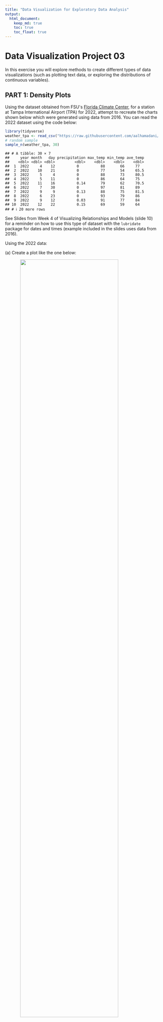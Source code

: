 ```yaml
---
title: "Data Visualization for Exploratory Data Analysis"
output: 
  html_document:
    keep_md: true
    toc: true
    toc_float: true
---
```





# Data Visualization Project 03


In this exercise you will explore methods to create different types of data visualizations (such as plotting text data, or exploring the distributions of continuous variables).






## PART 1: Density Plots

Using the dataset obtained from FSU's [Florida Climate Center](https://climatecenter.fsu.edu/climate-data-access-tools/downloadable-data), for a station at Tampa International Airport (TPA) for 2022, attempt to recreate the charts shown below which were generated using data from 2016. You can read the 2022 dataset using the code below: 


``` r
library(tidyverse)
weather_tpa <- read_csv("https://raw.githubusercontent.com/aalhamadani/datasets/master/tpa_weather_2022.csv")
# random sample 
sample_n(weather_tpa, 30)
```

```
## # A tibble: 30 × 7
##     year month   day precipitation max_temp min_temp ave_temp
##    <dbl> <dbl> <dbl>         <dbl>    <dbl>    <dbl>    <dbl>
##  1  2022     4    12          0          88       66     77  
##  2  2022    10    21          0          77       54     65.5
##  3  2022     5     4          0          88       73     80.5
##  4  2022     5    11          0          86       64     75  
##  5  2022    11    16          0.14       79       62     70.5
##  6  2022     7    30          0          97       81     89  
##  7  2022     9     9          0.13       88       75     81.5
##  8  2022     6    23          0          93       79     86  
##  9  2022     9    12          0.03       91       77     84  
## 10  2022    12    22          0.15       69       59     64  
## # ℹ 20 more rows
```

See Slides from Week 4 of Visualizing Relationships and Models (slide 10) for a reminder on how to use this type of dataset with the `lubridate` package for dates and times (example included in the slides uses data from 2016).

Using the 2022 data: 

(a) Create a plot like the one below:

<img src="https://raw.githubusercontent.com/aalhamadani/dataviz_final_project/main/figures/tpa_max_temps_facet.png" width="80%" style="display: block; margin: auto;" />



``` r
tpa_clean <- weather_tpa %>%
unite("doy", year, month, day, sep = "-") %>%
mutate(doy = ymd(doy),
max_temp = as.double(max_temp),
min_temp = as.double(min_temp),
precipitation = as.double(precipitation))
```


``` r
ggplot(data = weather_tpa, mapping = aes(x = as.double(max_temp),
                                        fill = month))+
  
  geom_histogram(binwidth =3,  color = "white", boundary = 1)+
  scale_x_continuous(breaks = seq(0, 12, by = 1)) + 
  facet_wrap(vars(month(month), strip = month.abb[month]))+
  guides(fill = FALSE) +
  #theme_minimal() +
  labs(x = "Maximum Temperatures",
       y = "Number of Days")
```

```
## Warning: The `<scale>` argument of `guides()` cannot be `FALSE`. Use "none" instead as
## of ggplot2 3.3.4.
## This warning is displayed once every 8 hours.
## Call `lifecycle::last_lifecycle_warnings()` to see where this warning was
## generated.
```

![](Perez_project3_files/figure-html/unnamed-chunk-5-1.png)<!-- -->


Hint: the option `binwidth = 3` was used with the `geom_histogram()` function.

(b) Create a plot like the one below:

<img src="https://raw.githubusercontent.com/aalhamadani/dataviz_final_project/main/figures/tpa_max_temps_density.png" width="80%" style="display: block; margin: auto;" />



``` r
ggplot(data = weather_tpa, aes(x = max_temp)) +
  geom_density(bw = 0.5,
               color="#1f6e34",
               fill="#878e8e")+
  theme_minimal() +
  labs(x = "Maximum temperature",
       y = "Density")
```

![](Perez_project3_files/figure-html/unnamed-chunk-7-1.png)<!-- -->


Hint: check the `kernel` parameter of the `geom_density()` function, and use `bw = 0.5`.

(c) Create a plot like the one below:

<img src="https://raw.githubusercontent.com/aalhamadani/dataviz_final_project/main/figures/tpa_max_temps_density_facet.png" width="80%" style="display: block; margin: auto;" />




``` r
ggplot(data = weather_tpa, aes(x = max_temp)) +
  geom_density(bw = 0.5,
               color="#1f6e34",
               fill="#878e8e")+
  #theme_minimal() +
  labs(x = "Maximum temperatures",
       y = "Density",
       title = "Density Plots for each month in 2022")+
  facet_wrap( vars(month(month), strip = month.abb[month]))
```

![](Perez_project3_files/figure-html/unnamed-chunk-9-1.png)<!-- -->


Hint: default options for `geom_density()` were used. 

(d) Generate a plot like the chart below:


<img src="https://raw.githubusercontent.com/aalhamadani/dataviz_final_project/main/figures/tpa_max_temps_ridges_plasma.png" width="80%" style="display: block; margin: auto;" />






``` r
library(ggplot2)
ggplot(data = weather_tpa, aes(x =  max_temp,
                               y=   month.abb[month]))+
  
  
  geom_density_ridges_gradient(aes(colour = max_temp)) +
  geom_segment(aes(xend = max_temp, yend = month, colour = max_temp)) +
    scale_color_gradient  (low = 'green', high = 'red')+

  #geom_density_ridges() +
    #scale_color_brewer()+

  #scale_fill_viridis_c( n = 256, alpha = 1, begin = 0, end = 1, direction = 1, option = "plasma") +
  stat_density_ridges(quantile_lines = TRUE, quantiles = 2)+
  theme_minimal()+
  labs(x ="Maximum temperature (in Fahrenheit degrees)",
       y = "") 
```

```
## Picking joint bandwidth of 1.93
```

```
## Warning: The following aesthetics were dropped during statistical transformation:
## colour.
## ℹ This can happen when ggplot fails to infer the correct grouping structure in
##   the data.
## ℹ Did you forget to specify a `group` aesthetic or to convert a numerical
##   variable into a factor?
```

```
## Picking joint bandwidth of 1.93
```

![](Perez_project3_files/figure-html/unnamed-chunk-12-1.png)<!-- -->










Hint: use the`{ggridges}` package, and the `geom_density_ridges()` function paying close attention to the `quantile_lines` and `quantiles` parameters. The plot above uses the `plasma` option (color scale) for the _viridis_ palette.


(e) Create a plot of your choice that uses the attribute for precipitation _(values of -99.9 for temperature or -99.99 for precipitation represent missing data)_.



``` r
ggplot(data = weather_tpa, mapping = aes(x = ave_temp,
                                  y = month.name[ month],
                                  size = precipitation,
                                  colour = day))+
  
geom_point(alpha = .3) +
  theme_classic()+
  labs(title = "Average Temp & Precipitacion by Day",
    x = "Average Temp",
       y = "Month") +
  theme(plot.title.position = "plot" )
```

![](Perez_project3_files/figure-html/unnamed-chunk-13-1.png)<!-- -->

**Summary of Insights:**

+ Hot months (Jun–Aug) are warm and often wet, especially June and July.

+ Cold months (Dec–Feb) have lower average temperatures and relatively less rainfall.

+ Transitional months (Mar–May, Sep–Nov) show mixed weather, with both dry and wet days.

****

## PART 2 

> **You can choose to work on either Option (A) or Option (B)**. Remove from this template the option you decided not to work on. 




### Option (B): Data on Concrete Strength 

Concrete is the most important material in **civil engineering**. The concrete compressive strength is a highly nonlinear function of _age_ and _ingredients_. The dataset used here is from the [UCI Machine Learning Repository](https://archive.ics.uci.edu/ml/index.php), and it contains 1030 observations with 9 different attributes 9 (8 quantitative input variables, and 1 quantitative output variable). A data dictionary is included below: 


Variable                      |    Notes                
------------------------------|-------------------------------------------
Cement                        | kg in a $m^3$ mixture             
Blast Furnace Slag            | kg in a $m^3$ mixture  
Fly Ash                       | kg in a $m^3$ mixture             
Water                         | kg in a $m^3$ mixture              
Superplasticizer              | kg in a $m^3$ mixture
Coarse Aggregate              | kg in a $m^3$ mixture
Fine Aggregate                | kg in a $m^3$ mixture      
Age                           | in days                                             
Concrete compressive strength | MPa, megapascals


Below we read the `.csv` file using `readr::read_csv()` (the `readr` package is part of the `tidyverse`)


``` r
concrete <- read_csv("../data/concrete.csv", col_types = cols())
```


Let us create a new attribute for visualization purposes, `strength_range`: 


``` r
new_concrete <- concrete %>%
  mutate(strength_range = cut(Concrete_compressive_strength, 
                              breaks = quantile(Concrete_compressive_strength, 
                                                probs = seq(0, 1, 0.2))) )
```








1. Explore the distribution of 2 of the continuous variables available in the dataset. Do ranges make sense? Comment on your findings.

2. Use a _temporal_ indicator such as the one available in the variable `Age` (measured in days). Generate a plot similar to the one shown below. Comment on your results.

<img src="https://raw.githubusercontent.com/aalhamadani/dataviz_final_project/main/figures/concrete_strength.png" width="80%" style="display: block; margin: auto;" />



``` r
colnames(new_concrete)
```

```
##  [1] "Cement"                        "Blast_Furnace_Slag"           
##  [3] "Fly_Ash"                       "Water"                        
##  [5] "Superplasticizer"              "Coarse_Aggregate"             
##  [7] "Fine_Aggregate"                "Age"                          
##  [9] "Concrete_compressive_strength" "strength_range"
```

``` r
sapply(new_concrete, function(x) sum(is.na(x)))
```

```
##                        Cement            Blast_Furnace_Slag 
##                             0                             0 
##                       Fly_Ash                         Water 
##                             0                             0 
##              Superplasticizer              Coarse_Aggregate 
##                             0                             0 
##                Fine_Aggregate                           Age 
##                             0                             0 
## Concrete_compressive_strength                strength_range 
##                             0                             1
```

``` r
new_concrete
```

```
## # A tibble: 1,030 × 10
##    Cement Blast_Furnace_Slag Fly_Ash Water Superplasticizer Coarse_Aggregate
##     <dbl>              <dbl>   <dbl> <dbl>            <dbl>            <dbl>
##  1   540                  0        0   162              2.5            1040 
##  2   540                  0        0   162              2.5            1055 
##  3   332.               142.       0   228              0               932 
##  4   332.               142.       0   228              0               932 
##  5   199.               132.       0   192              0               978.
##  6   266                114        0   228              0               932 
##  7   380                 95        0   228              0               932 
##  8   380                 95        0   228              0               932 
##  9   266                114        0   228              0               932 
## 10   475                  0        0   228              0               932 
## # ℹ 1,020 more rows
## # ℹ 4 more variables: Fine_Aggregate <dbl>, Age <dbl>,
## #   Concrete_compressive_strength <dbl>, strength_range <fct>
```












``` r
ggplot(data= new_concrete, mapping = aes(x = Age,
                                          y = Water,
                                         fill = strength_range,
                                          )) +
  geom_boxplot()
```

![](Perez_project3_files/figure-html/unnamed-chunk-21-1.png)<!-- -->




#### **Plot Analysis**

1. Strength Improves with Age and Lower Water Content:

+ Concrete samples with the highest strength (50.5–82.6 MPa) tend to be older (around 250 days) and have the lowest water content.

+ In contrast, low-strength samples (2.33–21 MPa) are generally younger and have higher water content.

2. Water Content Decreases with Age:

+ As concrete ages increase from ~30 to 250 days, the median water content tends to decrease.

+ This trend reflects a deliberate reduction in water to achieve better performance in long-cured concrete.

3. Mid-Strength Groups Show Higher Variability:

+ The strength ranges between ~30 and 50 MPa show a wide spread in water content, especially in samples aged 100–200 days.

+ This indicates diverse mix designs targeting intermediate strength levels.

4. High-Strength Mixes Are More Controlled:

+ Concrete in the highest strength group not only uses less water but also shows less variability, suggesting stricter mix control and quality standards.

5. Outliers Exist Across All Groups:

+ Some samples show unusually high or low water content, especially among younger concrete, likely reflecting experimental variations or suboptimal mixes.




*******


3. Create a scatterplot similar to the one shown below. Pay special attention to which variables are being mapped to specific aesthetics of the plot. Comment on your results. 

<img src="https://raw.githubusercontent.com/aalhamadani/dataviz_final_project/main/figures/cement_plot.png" width="80%" style="display: block; margin: auto;" />



``` r
ggplot(data = new_concrete, mapping = aes(x= Concrete_compressive_strength,
                                          y = Cement,
                                          colour = Age,
                                          size = Coarse_Aggregate)) +
  geom_point(alpha = 0.5) +
  scale_color_binned() +
  labs(x = "Strength",
       y = "Cement",
       caption = "Age Measured in Days") +
  theme_minimal()+
  coord_flip()
```

![](Perez_project3_files/figure-html/unnamed-chunk-23-1.png)<!-- -->

#### **Plot Analysis:**

_Observations:_

* **Positive Trend (Age vs. Strength):** There appears to be a general positive trend between "Age Measured in Days" and "Strength" (on the Y-axis). As the concrete ages, its strength generally tends to increase, although there's significant scatter in the data.

* **Distribution of Strength:** Concrete strength values are widely distributed at different ages, with a considerable spread, especially as age increases.
* **Effect of Coarse Aggregate:** The size of the points, representing "Coarse_Aggregate," is varied across the plot. It's difficult to visually discern a clear, strong direct relationship between the amount of coarse aggregate and the "Strength" or "Age" from this plot alone, as all aggregate sizes are present across the spectrum of strengths and ages.
* **Age as Color Redundancy:** The "Age" mapped to color reinforces the x-axis information. For example, darker blue points (older concrete) are generally found more towards the right side of the plot, while lighter blue points (younger concrete) are more towards the left.

_Summary_

>This plot investigates how the "Strength" of concrete develops over "Age," while also showing the influence of "Coarse_Aggregate" content through point size. The plot broadly supports the idea that concrete strength increases with age, but also highlights the variability influenced by other factors like coarse aggregate content.
